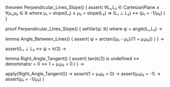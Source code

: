theorem Perpendicular_Lines_Slope() {
  assert(
    ∀L₁,L₂ ∈ CartesianPlane ∧
    ∀μ₁,μ₂ ∈ ℝ where μ₁ = slope(L₁) ∧ μ₂ = slope(L₂) ⇒
    (L₁ ⊥ L₂) ↔ (μ₁ = -1/μ₂)
  )
}

proof Perpendicular_Lines_Slope() {
  setVar(ψ: ℝ) where ψ = angle(L₁,L₂) →
  
  lemma Angle_Between_Lines() {
    assert(
      ψ = arctan((μ₁ - μ₂)/(1 + μ₁μ₂))
    )
  } →
  
  assert(L₁ ⊥ L₂ ↔ ψ = π/2) →
  
  lemma Right_Angle_Tangent() {
    assert(
      tan(π/2) is undefined ↔
      denominator = 0 ↔
      1 + μ₁μ₂ = 0
    )
  } →
  
  apply(Right_Angle_Tangent()) →
  assert(1 + μ₁μ₂ = 0) →
  assert(μ₁μ₂ = -1) →
  assert(μ₁ = -1/μ₂)
}